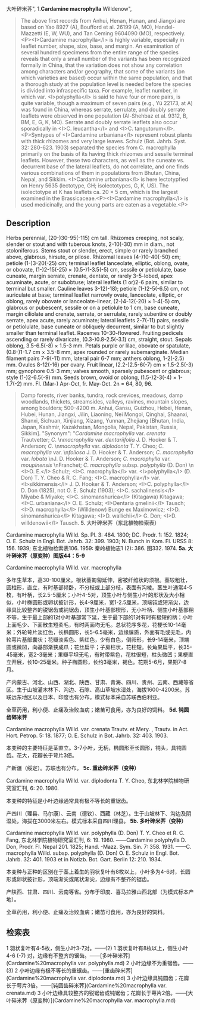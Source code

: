 大叶碎米荠",
1.**Cardamine macrophylla** Willdenow",

> The above first records from Anhui, Henan, Hunan, and Jiangxi are based on Yao 8927 (A), Boufford et al. 26199 (A, MO), Handel-Mazzetti (E, W, WU), and Tan Ceming 9604090 (MO), respectively.&lt;P&gt;&lt;I&gt;Cardamine macrophylla&lt;/I&gt; is highly variable, especially in leaflet number, shape, size, base, and margin. An examination of several hundred specimens from the entire range of the species reveals that only a small number of the variants has been recognized formally in China, that the variation does not show any correlation among characters and/or geography, that some of the variants (on which varieties are based) occur within the same population, and that a thorough study at the population level is needed before the species is divided into infraspecific taxa. For example, leaflet number, in which var. &lt;I&gt;polyphylla&lt;/I&gt; is said to have four or more pairs, is quite variable, though a maximum of seven pairs (e.g., Yü 22173, at A) was found in China, whereas serrate, serrulate, and doubly serrate leaflets were observed in one population (Al-Shehbaz et al. 9312, B, BM, E, G, K, MO). Serrate and doubly serrate leaflets also occur sporadically in &lt;I&gt;C. leucantha&lt;/I&gt; and &lt;I&gt;C. tangutorum&lt;/I&gt;.&lt;P&gt;Syntypes of &lt;I&gt;Cardamine urbaniana&lt;/I&gt; represent robust plants with thick rhizomes and very large leaves. Schulz (Bot. Jahrb. Syst. 32: 280-623. 1903) separated the species from C. macrophylla primarily on the basis of its having thick rhizomes and sessile terminal leaflets. However, these two characters, as well as the cuneate vs. decurrent base of the lateral leaflets, do not correlate, and one finds various combinations of them in populations from Bhutan, China, Nepal, and Sikkim. &lt;I&gt;Cardamine urbaniana&lt;/I&gt; is here lectotypfied on Henry 5635 (lectotype, GH; isolectotypes, G, K, US). The isolectotype at K has leaflets ca. 20 × 5 cm, which is the largest examined in the Brassicaceae.&lt;P&gt;&lt;I&gt;Cardamine macrophylla&lt;/I&gt; is used medicinally, and the young parts are eaten as a vegetable.&lt;P&gt;

## Description
Herbs perennial, (20-)30-95(-115) cm tall. Rhizomes creeping, not scaly, slender or stout and with tuberous knots, 2-10(-30) mm in diam., not stoloniferous. Stems stout or slender, erect, simple or rarely branched above, glabrous, hirsute, or pilose. Rhizomal leaves (4-)10-40(-50) cm; petiole (1-)3-20(-25) cm; terminal leaflet lanceolate, elliptic, oblong, ovate, or obovate, (1-)2-15(-25) × (0.5-)1-3.5(-5) cm, sessile or petiolulate, base cuneate, margin serrate, crenate, dentate, or rarely 3-5-lobed, apex acuminate, acute, or subobtuse; lateral leaflets (1 or)2-6 pairs, similar to terminal but smaller. Cauline leaves 3-12(-18); petiole (1-)2-5(-6.5) cm, not auriculate at base; terminal leaflet narrowly ovate, lanceolate, elliptic, or oblong, rarely obovate or lanceolate-linear, (2-)4-12(-20) × 1-4(-5) cm, glabrous or pubescent, sessile or on a petiolule to 1 cm, base cuneate, margin ciliolate and crenate, serrate, or serrulate, rarely subentire or doubly serrate, apex acute, rarely acuminate; lateral leaflets 2-7(-11) pairs, sessile or petiolulate, base cuneate or obliquely decurrent, similar to but slightly smaller than terminal leaflet. Racemes 10-30-flowered. Fruiting pedicels ascending or rarely divaricate, (0.3-)0.8-2.5(-3.1) cm, straight, stout. Sepals oblong, 3.5-6.5(-8) × 1.5-3 mm. Petals purple or lilac, obovate or spatulate, (0.8-)1-1.7 cm × 3.5-8 mm, apex rounded or rarely subemarginate. Median filament pairs 7-9(-11) mm, lateral pair 6-7 mm; anthers oblong, 1-2(-2.5) mm. Ovules 8-12(-16) per ovary. Fruit linear, (2.2-)2.5-6(-7) cm × 1.5-2.5(-3) mm; gynophore 0.5-3 mm; valves smooth, sparsely pubescent or glabrous; style (1-)2-6.5(-9) mm. Seeds brown, ovoid or oblong, (1.5-)2-3(-4) × 1-1.7(-2) mm. Fl. (Mar-) Apr-Oct, fr. May-Oct. 2n = 64, 80, 96.

> Damp forests, river banks, tundra, rock crevices, meadows, damp woodlands, thickets, streamsides, valleys, ravines, mountain slopes, among boulders; 500-4200 m. Anhui, Gansu, Guizhou, Hebei, Henan, Hubei, Hunan, Jiangxi, Jilin, Liaoning, Nei Mongol, Qinghai, Shaanxi, Shanxi, Sichuan, Xinjiang, Xizang, Yunnan, Zhejiang [Bhutan, India, Japan, Kashmir, Kazakhstan, Mongolia, Nepal, Pakistan, Russia, Sikkim].
  "Synonym": "*Cardamine macrophylla* var. *crenata* Trautvetter; *C*.&#x0D;\n*macrophylla* var. *dentariifolia* J. D. Hooker &amp; T. Anderson; *C*.&#x0D;\n*macrophylla* var. *diplodonta* T. Y. Cheo; *C*. *macrophylla* var.&#x0D;\n*foliosa* J. D. Hooker &amp; T. Anderson; *C*. *macrophylla* var. *lobata*&#x0D;\nJ. D. Hooker &amp; T. Anderson; *C*. *macrophylla* var. *moupinensis*&#x0D;\nFranchet; *C*. *macrophylla* subsp. *polyphylla* (D. Don)&#x0D;\n &lt;I&gt;O. E.&lt;/I&gt; Schulz; &lt;I&gt;C. macrophylla&lt;/I&gt; var. &lt;I&gt;polyphylla&lt;/I&gt; (D. Don) T. Y. Cheo &amp; R. C. Fang; &lt;I&gt;C. macrophylla&lt;/I&gt; var. &lt;I&gt;sikkimensis&lt;/I&gt; J. D. Hooker &amp; T. Anderson; &lt;I&gt;C. polyphylla&lt;/I&gt; D. Don (1825), not O. E. Schulz (1903); &lt;I&gt;C. sachalinensis&lt;/I&gt; Miyabe &amp; Miyake; &lt;I&gt;C. sinomanshurica&lt;/I&gt; (Kitagawa) Kitagawa; &lt;I&gt;C. urbaniana&lt;/I&gt; O. E. Schulz; &lt;I&gt;Dentaria gmelinii&lt;/I&gt; Tausch; &lt;I&gt;D. macrophylla&lt;/I&gt; (Willdenow) Bunge ex Maximowicz; &lt;I&gt;D. sinomanshurica&lt;/I&gt; Kitagawa; &lt;I&gt;D. wallichii&lt;/I&gt; G. Don; &lt;I&gt;D. willdenowii&lt;/I&gt; Tausch.
**5. 大叶碎米荠（东北植物检索表）**

Cardamine macrophylla Willd. Sp. Pl. 3: 484. 1800; DC. Prodr. 1: 152. 1824; O. E. Schulz in Engl. Bot. Jahrb. 32: 399. 1903; N. Bunch in Kom. Fl. URSS 8: 156. 1939; 东北植物检索表106. 1959: 秦岭植物志1 (2): 386. 图332. 1974.
**5a. 大叶碎米荠（原变种）图版44：5-9**

Cardamine macrophylla Willd. var. macrophylla

多年生草本，高30-100厘米。根状茎匍匐延伸，密被纤维状的须根。茎较粗壮，圆柱形，直立，有时基部倾卧，不分枝或上部分枝，表面有沟棱。茎生叶通常4-5枚，有叶柄，长2.5-5厘米；小叶4-5对，顶生小叶与侧生小叶的形状及大小相似，小叶椭圆形或卵状披针形，长4-9厘米，宽1-2.5厘米，顶端钝或短渐尖，边缘具比较整齐的锐锯齿或钝锯齿，顶生小叶基部楔形，无小叶柄、侧生小叶基部稍不等，生于最上部的1对小叶基部常下延，生于最下部的1对有时有极短的柄；小叶上面毛少、下面散生短柔毛，有时两面均无毛。总状花序多花，花梗长10-14毫米；外轮萼片淡红色，长椭圆形，长5-6.5毫米，边缘膜质，外面有毛或无毛，内轮萼片基部囊状；花瓣淡紫色、紫红色，少有白色，倒卵形，长9-14毫米，顶端圆或微凹，向基部渐狭成爪；花丝扁平；子房柱状，花柱短。长角果扁平，长35-45毫米，宽2-3毫米；果瓣平坦无毛，有时带紫色，花柱很短，柱头微凹；果梗直立开展，长10-25毫米。种子椭圆形，长约3毫米，褐色。花期5-6月，果期7-8月。

产内蒙古、河北、山西、湖北、陕西、甘肃、青海、四川、贵州、云南、西藏等省区。生于山坡灌木林下、沟边、石隙、高山草坡水湿处，海拔1600-4200米。苏联远东地区以及日本、印度也有分布。模式标本采自苏联西伯利亚。

全草药用，利小便、止痛及治败血病；嫩苗可食用，亦为良好的饲料。
**5d. 钝圆齿碎米荠**

Cardamine macrophylla Willd. var. crenata Trautv. et Mery. , Trautv. in Act. Hort. Petrop. 5: 18. 1877; O. E. Schulz in Bot. Jahrb. 32: 403. 1903.

本变种的主要特征是茎直立。3-7小叶，无柄，椭圆形至长圆形，钝头，具钝圆齿。花大，花瓣长于萼片3倍。

产新疆（绥定）。苏联也有分布。
**5c. 重齿碎米荠（变种）**

Cardamine macrophylla Willd. var. diplodonta T. Y. Cheo, 东北林学院植物研究室汇刊, 6: 20. 1980.

本变种的特征是小叶边缘通常具有极不等长的重锯齿。

产四川（理县、马尔康）、云南（德钦）、西藏（林芝）。生于山坡林下、沟边及阴湿处，海拔在3000米左右。模式标本采自四川理县。
**5b. 多叶碎米荠（变种）**

Cardamine macrophylla Willd. var. polyphylla (D. Don) T. Y. Cheo et R. C. Fang, 东北林学院植物研究室汇刊, 6: 19. 1980. ——Cardamine polyphylla D. Don, Prodr. Fl. Nepal 201. 1825; Hand. -Mazz. Sym. Sin. 7: 358. 1931. ——C. macrophylla Willd. subsp. polyphylla (D. Don) O. E. Schulz in Engl. Bot. Jahrb. 32: 401. 1903 et in Notizb. Bot. Gart. Berlin 12: 210. 1934.

本变种与正种的区别在于茎上着生的羽状复叶有8枚以上，小叶多为4-6对，长圆形或卵状披针形，顶端渐尖或尾状渐尖，边缘有不整齐的锯齿。

产陕西、甘肃、四川、云南等省。分布于印度、喜马拉雅山西北部（为模式标本产地）。

全草药用，利小便、止痛及治败血病；嫩苗可食用，亦为良好的饲料。

## 检索表

1 羽状复叶有4-5枚，侧生小叶3-7对。——(2)
1 羽状复叶有8枚以上，侧生小叶4-6 (-7) 对，边缘有不整齐的锯齿。——[多叶碎米荠](Cardamine%20macrophylla var. polyphylla.md)
2 小叶边缘不为重锯齿。——(3)
2 小叶边缘有极不等长的重锯齿。——[重齿碎米荠](Cardamine%20macrophylla var. diplodonta.md)
3 小叶边缘具钝圆齿；花瓣长于萼片3倍。——[钝圆齿碎米荠](Cardamine%20macrophylla var. crenata.md)
3 小叶边缘具较整齐的锐锯齿或钝锯齿；花瓣长于萼片2倍。——[大叶碎米荠（原变种）](Cardamine%20macrophylla var. macrophylla.md)
